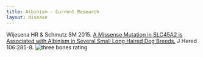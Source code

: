 ```yaml
---
title: Albinism - Current Research
layout: disease
---
```


Wijesena HR & Schmutz SM 2015. [A Missense Mutation in SLC45A2 is Associated with Albinism in Several Small Long Haired Dog Breeds.](https://www.ncbi.nlm.nih.gov/pubmed/25790827) J Hered 106:285-8. ![three bones
rating](/img/3-bones.gif)
